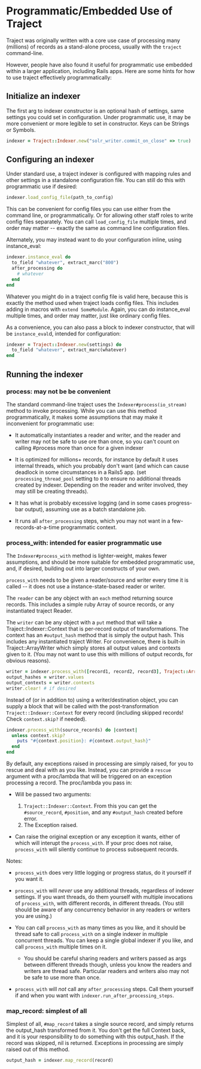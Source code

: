 # Programmatic/Embedded Use of Traject

Traject was originally written with a core use case of processing many (millions) of records as a stand-alone process, usually with the `traject` command-line.

However, people have also found it useful for programmatic use embedded within a larger application, including Rails apps. Here are some hints for how to use traject effectively programmatically:

## Initialize an indexer

The first arg to indexer constructor is an optional hash of settings, same settings you could set in configuration. Under programmatic use, it may be more convenient or more legible to set in constructor. Keys can be Strings or Symbols.

```ruby
indexer = Traject::Indexer.new("solr_writer.commit_on_close" => true)
```

## Configuring an indexer

Under standard use, a traject indexer is configured with mapping rules and other settings in a standalone configuration file. You can still do this with programmatic use if desired:

```ruby
indexer.load_config_file(path_to_config)
```

This can be convenient for config files you can use either from the command line, or programmatically. Or for allowing other staff roles to write config files separately. You can call `load_config_file` multiple times, and order may matter -- exactly the same as command line configuration files.

Alternately, you may instead want to do your configuration inline, using instance_eval:

```ruby
indexer.instance_eval do
  to_field "whatever", extract_marc("800")
  after_processing do
    # whatever
  end
end
```

Whatever you might do in a traject config file is valid here, because this is exactly the method used when traject loads config files. This includes adding in macros with `extend SomeModule`. Again, you can do instance_eval multiple times, and order may matter, just like ordinary config files.

As a convenience, you can also pass a block to indexer constructor, that will be `instance_eval`d, intended for configuration:

```ruby
indexer = Traject::Indexer.new(settings) do
  to_field "whatever", extract_marc(whatever)
end
```

## Running the indexer

### process: may not be be convenient

The standard command-line traject uses the `Indexer#process(io_stream)` method to invoke processing. While you can use this method programmatically, it makes some assumptions that may make it inconvenient for programmatic use:

* It automatically instantiates a reader and writer, and the reader and writer may not be safe to use ore than once, so you can't count on calling #process more than once for a given indexer

* It is optimized for millions+ records, for instance by default it uses internal threads, which you probably don't want (and which can cause deadlock in some circumstances in a Rails5 app. (set `processing_thread_pool` setting to `0` to ensure no additional threads created by indexer. Depending on the reader and writer involved, they may still be creating threads).

* It has what is probably excessive logging (and in some cases progress-bar output), assuming use as a batch standalone job.

* It runs all `after_processing` steps, which you may not want in a few-records-at-a-time programmatic context.

### process_with: intended for easier programmatic use

The `Indexer#process_with` method is lighter-weight, makes fewer assumptions, and should be more suitable for embedded programmatic use, and, if desired, building out into larger constructs of your own.

`process_with` needs to be given a reader/source and writer every time it is called -- it does not use a instance-state-based reader or writer.

The `reader` can be any object with an `each` method returning source records. This includes a simple ruby Array of source records, or any instantiated traject Reader.

The `writer` can be any object with a `put` method that will take a Traject::Indexer::Context that is per-record output of transformations. The context has an `#output_hash` method that is simply the output hash. This includes any instantiated traject Writer. For convenience, there is built-in Traject::ArrayWriter which simply stores all output values and contexts given to it. (You may not want to use this with millions of output records, for obvious reasons).

```ruby
writer = indexer.process_with([record1, record2, record3], Traject::ArrayWriter.new)
output_hashes = writer.values
output_contexts = writer.contexts
writer.clear! # if desired
```

Instead of (or in addition to) using a writer/destination object, you can supply a block
that will be called with the post-transformation `Traject::Indexer::Context` for every
record (including skipped records! Check `context.skip?` if needed).

```ruby
indexer.process_with(source_records) do |context|
  unless context.skip?
    puts "#{context.position}: #{context.output_hash}"
  end
end
```

By default, any exceptions raised in processing are simply raised, for you to rescue and
deal with as you like. Instead, you can provide a `rescue` argument with a proc/lambda
that will be triggered on an exception processing a record. The proc/lambda you pass in:


  * Will be passed two arguments:
    1. `Traject::Indexer::Context`. From this you can get the `#source_record`, `#position`, and any `#output_hash` created before error.
    2. The Exception raised.

  * Can raise the original exception or any exception it wants, either of which will interupt the `process_with`. If your proc does not raise, `process_with` will silently continue to process subsequent records.

Notes:

* `process_with` does very little logging or progress status, do it yourself if you want it.

* `process_with` will _never_ use any additional threads, regardless of indexer settings. If you want threads, do them yourself with multiple invocations of `process_with`, with different records, in different threads. (You still should be aware of any concurrency behavior in any readers or writers you are using.)

* You can call `process_with` as many times as you like, and it should be thread safe to call `process_with` on a single indexer in multiple concurrent threads. You can keep a single global indexer if you like, and call `process_with` multiple times on it.
  * You should be careful sharing readers and writers passed as args between different threads though, unless you know the readers and writers are thread safe. Particular readers and writers also may not be safe to use more than once.

* `process_with` will *not* call any `after_processing` steps. Call them yourself if and when you want with `indexer.run_after_processing_steps`.

### map_record: simplest of all

Simplest of all, `#map_record` takes a single source record, and simply returns the output_hash
transformed from it. You don't get the full Context back, and it is your responsibility to do something with this output_hash. If the record was skipped, nil is returned. Exceptions
in processing are simply raised out of this method.

```ruby
output_hash = indexer.map_record(record)
```
